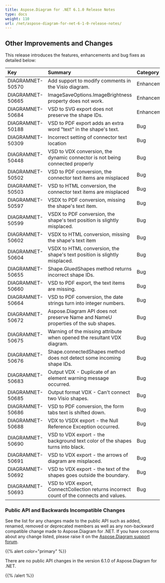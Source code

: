 ```yaml
---
title: Aspose.Diagram for .NET 6.1.0 Release Notes
type: docs
weight: 110
url: /net/aspose-diagram-for-net-6-1-0-release-notes/
---
```


## **Other Improvements and Changes**
This release introduces the features, enhancements and bug fixes as detailed below:

|**Key** |**Summary** |**Category** |
| :- | :- | :- |
|DIAGRAMNET-50570 |Add support to modify comments in the Visio diagram. |Enhancement |
|DIAGRAMNET-50665 |ImageSaveOptions.ImageBrightness property does not work. |Enhancement |
|DIAGRAMNET-50684 |VSD to SVG export does not preserve the shape IDs. |Enhancement |
|DIAGRAMNET-50188 |VSD to PDF export adds an extra word "text" in the shape's text. |Bug |
|DIAGRAMNET-50309 |Incorrect setting of connector text location |Bug |
|DIAGRAMNET-50448 |VSD to VDX conversion, the dynamic connector is not being connected properly |Bug |
|DIAGRAMNET-50502 |VSD to PDF conversion, the connector text items are misplaced |Bug |
|DIAGRAMNET-50503 |VSD to HTML conversion, the connector text items are misplaced |Bug |
|DIAGRAMNET-50597 |VSDX to PDF conversion, missing the shape's text item. |Bug |
|DIAGRAMNET-50599 |VSDX to PDF conversion, the shape's text position is slightly misplaced. |Bug |
|DIAGRAMNET-50602 |VSDX to HTML conversion, missing the shape's text item |Bug |
|DIAGRAMNET-50604 |VSDX to HTML conversion, the shape's text position is slightly misplaced. |Bug |
|DIAGRAMNET-50655 |Shape.GluedShapes method returns incorrect shape IDs. |Bug |
|DIAGRAMNET-50660 |VSD to PDF export, the text items are missing. |Bug |
|DIAGRAMNET-50664 |VSD to PDF conversion, the date strings turn into integer numbers. |Bug |
|DIAGRAMNET-50672 |Aspose.Diagram API does not preserve Name and NameU properties of the sub shapes. |Bug |
|DIAGRAMNET-50675 |Warning of the missing attribute when opened the resultant VDX diagram. |Bug |
|DIAGRAMNET-50676 |Shape.connectedShapes method does not detect some incoming shape IDs. |Bug |
|DIAGRAMNET-50683 |Output VDX - Duplicate of an element warning message occurred. |Bug |
|DIAGRAMNET-50685 |Output format VDX - Can't connect two Visio shapes. |Bug |
|DIAGRAMNET-50686 |VSD to PDF conversion, the form tabs text is shifted down. |Bug |
|DIAGRAMNET-50688 |VDX to VSDX export - the Null Reference Exception occurred. |Bug |
|DIAGRAMNET-50690 |VSD to VDX export - the background text color of the shapes turns into black. |Bug |
|DIAGRAMNET-50691 |VSD to VDX export - the arrows of diagram are misplaced. |Bug |
|DIAGRAMNET-50692 |VSD to VDX export - the text of the shapes goes outside the boundary. |Bug |
|DIAGRAMNET-50693 |VSD to VDX export, ConnectCollection returns incorrect count of the connects and values. |Bug |
### **Public API and Backwards Incompatible Changes**
See the list for any changes made to the public API such as added, renamed, removed or deprecated members as well as any non-backward compatible change made to Aspose.Diagram for .NET. If you have concerns about any change listed, please raise it on the [Aspose.Diagram support forum](http://www.aspose.com/community/forums/aspose.diagram-product-family/489/showforum.aspx).

{{% alert color="primary" %}} 

There are no public API changes in the version 6.1.0 of Aspose.Diagram for .NET.

{{% /alert %}}
